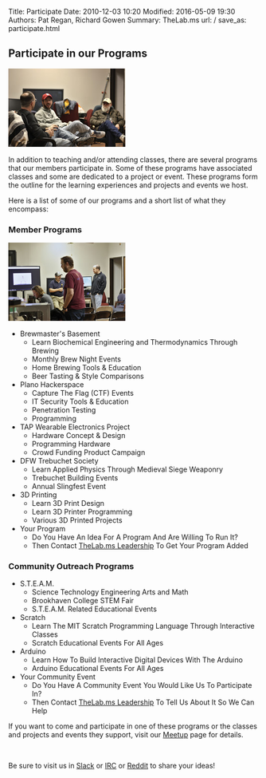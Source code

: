 Title: Participate
Date: 2010-12-03 10:20
Modified: 2016-05-09 19:30
Authors: Pat Regan, Richard Gowen
Summary: TheLab.ms
url: /
save_as: participate.html

## Participate in our Programs

<img class="img-right" src="/images/MeetingOfTheMinds_tn.jpg" />

In addition to teaching and/or attending classes, there are several programs that our members participate in.
Some of these programs have associated classes and some are dedicated to a project or event.
These programs form the outline for the learning experiences and projects and events we host.

Here is a list of some of our programs and a short list of what they encompass:

### Member Programs

<img class="img-right" src="/images/LeadershipMeeting1_tn.jpg" />

* Brewmaster&#39;s Basement
    * Learn Biochemical Engineering and Thermodynamics Through Brewing
    * Monthly Brew Night Events
    * Home Brewing Tools & Education
    * Beer Tasting & Style Comparisons
* Plano Hackerspace
    * Capture The Flag (CTF) Events
    * IT Security Tools & Education
    * Penetration Testing
    * Programming
* TAP Wearable Electronics Project
    * Hardware Concept & Design
    * Programming Hardware
    * Crowd Funding Product Campaign
* DFW Trebuchet Society
    * Learn Applied Physics Through Medieval Siege Weaponry
    * Trebuchet Building Events
    * Annual Slingfest Event
* 3D Printing
    * Learn 3D Print Design
    * Learn 3D Printer Programming
    * Various 3D Printed Projects
* Your Program
    * Do You Have An Idea For A Program And Are Willing To Run It?
    * Then Contact [TheLab.ms Leadership](mailto:leadership@thelab.ms) To Get Your Program Added

### Community Outreach Programs

* S.T.E.A.M.
    * Science Technology Engineering Arts and Math
    * Brookhaven College STEM Fair
    * S.T.E.A.M. Related Educational Events
* Scratch
    * Learn The MIT Scratch Programming Language Through Interactive Classes
    * Scratch Educational Events For All Ages
* Arduino
    * Learn How To Build Interactive Digital Devices With The Arduino
    * Arduino Educational Events For All Ages
* Your Community Event
    * Do You Have A Community Event You Would Like Us To Participate In?
    * Then Contact [TheLab.ms Leadership](mailto:leadership@thelab.ms) To Tell Us About It So We Can Help

If you want to come and participate in one of these programs or the classes and projects and events they support, visit our [Meetup](https://www.meetup.com/TheLab-ms/) page for details.

&nbsp;

Be sure to visit us in [Slack](https://thelab.slack.com) or [IRC](https://kiwiirc.com/client/irc.freenode.org/?nick=TheLabGuest|?&theme=cli#thelab.ms) or [Reddit](http://www.reddit.com/r/TheLab_ms/) to share your ideas!


